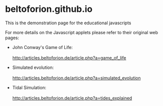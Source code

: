 # beltoforion.github.io
This is the demonstration page for the educational javascripts

For more details on the Javascript applets please refer to their original web pages:

- John Conway's Game of Life:<br/>		
http://articles.beltoforion.de/article.php?a=game_of_life	

- Simulated evolution:<br/>      
http://articles.beltoforion.de/article.php?a=simulated_evolution

- Tidal Simulation:<br/>			
http://articles.beltoforion.de/article.php?a=tides_explained
